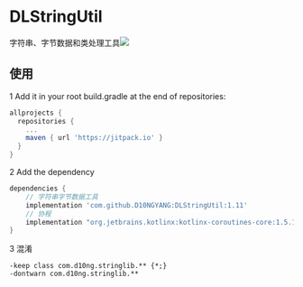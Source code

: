 # DLStringUtil
字符串、字节数据和类处理工具[![](https://jitpack.io/v/D10NGYANG/DLStringUtil.svg)](https://jitpack.io/#D10NGYANG/DLStringUtil)

## 使用
1 Add it in your root build.gradle at the end of repositories:
```gradle
allprojects {
  repositories {
    ...
    maven { url 'https://jitpack.io' }
  }
}
```
2 Add the dependency
```gradle
dependencies {
    // 字符串字节数据工具
    implementation 'com.github.D10NGYANG:DLStringUtil:1.11'
    // 协程
    implementation "org.jetbrains.kotlinx:kotlinx-coroutines-core:1.5.1"
}
```
3 混淆
```properties
-keep class com.d10ng.stringlib.** {*;}
-dontwarn com.d10ng.stringlib.**
```

